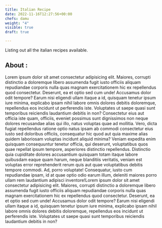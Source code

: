 ```yaml
---
title: Italian Recipe
date: 2022-11-16T12:27:56+00:00
chefs: damu
weight: "4"
visible: true
draft: true

---
```

Listing out all the italian recipes available.

## About :

Lorem ipsum dolor sit amet consectetur adipisicing elit. Maiores, corrupti distinctio a doloremque libero assumenda fugit iusto officiis aliquam repudiandae corporis nulla quas magnam exercitationem hic ex repellendus quod consectetur. Deserunt, ea et optio sed cum unde! Accusamus dolor odit tempore? Earum nisi eligendi ullam itaque a id, quisquam tenetur ipsum iure minima, explicabo ipsam nihil labore omnis dolores debitis doloremque, repellendus eos incidunt ut perferendis iste. Voluptates ut saepe quasi sunt temporibus reiciendis laudantium debitis in non? Consectetur eius aut officia iste quam, officiis, eveniet possimus sunt dignissimos non neque dolores recusandae alias qui illo, natus voluptas quae ad mollitia. Vero, dicta fugiat repellendus ratione optio natus ipsam ab commodi consectetur eius iusto sed doloribus officiis, consequatur hic quod aut quia maxime alias quidem laboriosam voluptas incidunt aliquid minima? Veniam expedita enim quisquam consequuntur tenetur officia, qui deserunt, voluptatibus quos quae repellat ipsum tempore, asperiores distinctio repellendus. Distinctio quia cupiditate dolores accusantium quisquam totam itaque labore quibusdam eaque quam harum, neque blanditiis veritatis, veniam est voluptas error reprehenderit rerum quis aut quae voluptatibus debitis tempore commodi. Ad, porro voluptate! Consequatur, iusto cum repudiandae ipsam, id at quae optio odio earum illum, deleniti maiores porro ullam rem laudantium adipisci inventore!Lorem ipsum dolor sit amet consectetur adipisicing elit. Maiores, corrupti distinctio a doloremque libero assumenda fugit iusto officiis aliquam repudiandae corporis nulla quas magnam exercitationem hic ex repellendus quod consectetur. Deserunt, ea et optio sed cum unde! Accusamus dolor odit tempore? Earum nisi eligendi ullam itaque a id, quisquam tenetur ipsum iure minima, explicabo ipsam nihil labore omnis dolores debitis doloremque, repellendus eos incidunt ut perferendis iste. Voluptates ut saepe quasi sunt temporibus reiciendis laudantium debitis in non? 